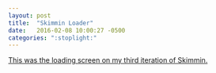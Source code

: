 ```yaml
---
layout: post
title:  "Skimmin Loader"
date:   2016-02-08 10:00:27 -0500
categories: ":stoplight:"
---
```


<a href="/google-loader">This was the loading screen on my third iteration of Skimmin.</a>
